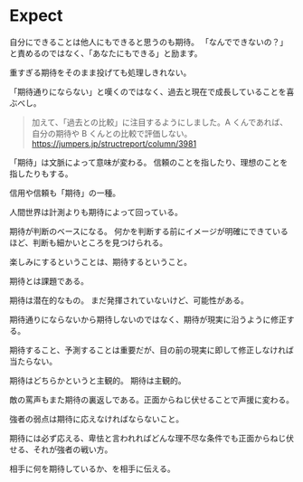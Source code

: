 # Expect

自分にできることは他人にもできると思うのも期待。
「なんでできないの？」と責めるのではなく、「あなたにもできる」と励ます。

重すぎる期待をそのまま投げても処理しきれない。

「期待通りにならない」と嘆くのではなく、過去と現在で成長していることを喜ぶべし。

> 加えて、「過去との比較」に注目するようにしました。A くんであれば、自分の期待や B くんとの比較で評価しない。
> https://jumpers.jp/structreport/column/3981

「期待」は文脈によって意味が変わる。
信頼のことを指したり、理想のことを指したりもする。

信用や信頼も「期待」の一種。

人間世界は計測よりも期待によって回っている。

期待が判断のベースになる。
何かを判断する前にイメージが明確にできているほど、判断も細かいところを見つけられる。

楽しみにするということは、期待するということ。

期待とは課題である。

期待は潜在的なもの。
まだ発揮されていないけど、可能性がある。

期待通りにならないから期待しないのではなく、期待が現実に沿うように修正する。

期待すること、予測することは重要だが、目の前の現実に即して修正しなければ当たらない。

期待はどちらかというと主観的。
期待は主観的。

敵の罵声もまた期待の裏返しである。正面からねじ伏せることで声援に変わる。

強者の弱点は期待に応えなければならないこと。

期待には必ず応える、卑怯と言われればどんな理不尽な条件でも正面からねじ伏せる、それが強者の戦い方。

相手に何を期待しているか、を相手に伝える。
